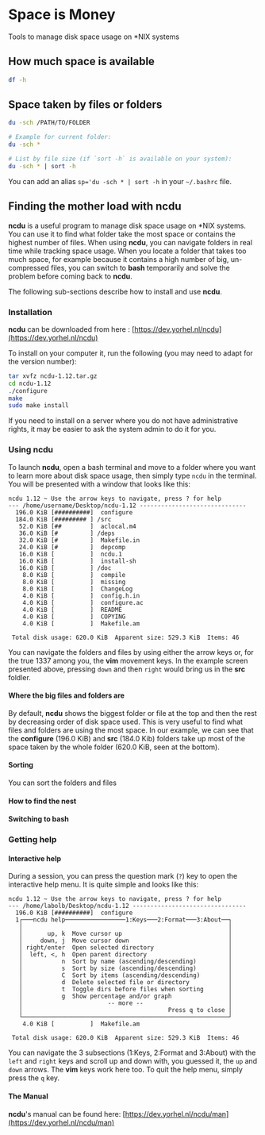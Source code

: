 # Space is Money
Tools to manage disk space usage on *NIX systems

## How much space is available
```bash
df -h
```

## Space taken by files or folders
```bash
du -sch /PATH/TO/FOLDER

# Example for current folder:
du -sch *

# List by file size (if `sort -h` is available on your system):
du -sch * | sort -h
```

You can add an alias `sp='du -sch * | sort -h` in your `~/.bashrc` file.

## Finding the mother load with ncdu
**ncdu** is a useful program to manage disk space usage on \*NIX systems.
You can use it to find what folder take the most space or contains the
highest number of files. When using **ncdu**, you can navigate folders in
real time while tracking space usage. When you locate a folder that takes
too much space, for example because it contains a high number of big,
un-compressed files, you can switch to **bash** temporarily and solve the
problem before coming back to **ncdu**.

The following sub-sections describe how to install and use **ncdu**.

### Installation
**ncdu** can be downloaded from here : [https://dev.yorhel.nl/ncdu](https://dev.yorhel.nl/ncdu)

To install on your computer it, run the following (you may need to adapt for the version number):
```bash
tar xvfz ncdu-1.12.tar.gz
cd ncdu-1.12
./configure
make
sudo make install
```

If you need to install on a server where you do not have administrative rights,
it may be easier to ask the system admin to do it for you.


### Using ncdu
To launch **ncdu**, open a bash terminal and move to a folder where you want to learn more about
disk space usage, then simply type `ncdu` in the terminal. You will be presented with a window that
looks like this:

```
ncdu 1.12 ~ Use the arrow keys to navigate, press ? for help       
--- /home/username/Desktop/ncdu-1.12 ------------------------------
  196.0 KiB [##########]  configure                                
  184.0 KiB [######### ] /src
   52.0 KiB [##        ]  aclocal.m4
   36.0 KiB [#         ] /deps
   32.0 KiB [#         ]  Makefile.in
   24.0 KiB [#         ]  depcomp
   16.0 KiB [          ]  ncdu.1
   16.0 KiB [          ]  install-sh
   16.0 KiB [          ] /doc
    8.0 KiB [          ]  compile
    8.0 KiB [          ]  missing
    8.0 KiB [          ]  ChangeLog
    4.0 KiB [          ]  config.h.in
    4.0 KiB [          ]  configure.ac
    4.0 KiB [          ]  README
    4.0 KiB [          ]  COPYING
    4.0 KiB [          ]  Makefile.am

 Total disk usage: 620.0 KiB  Apparent size: 529.3 KiB  Items: 46  
```

You can navigate the folders and files by using either the arrow keys or,
for the true 1337 among you, the **vim** movement keys. In the example screen
presented above, pressing `down` and then `right` would bring us in the **src**
foldler.

#### Where the big files and folders are
By default, **ncdu** shows the biggest folder or file at the top and then the
rest by decreasing order of disk space used. This is very useful to find what
files and folders are using the most space. In our example, we can see that the
**configure** (196.0 KiB) and **src** (184.0 Kib) folders take up most of the
space taken by the whole folder (620.0 KiB, seen at the bottom).

#### Sorting
You can sort the folders and files 

#### How to find the nest

#### Switching to bash

### Getting help

#### Interactive help
During a session, you can press the question mark (`?`) key to open the interactive
help menu. It is quite simple and looks like this:

```
ncdu 1.12 ~ Use the arrow keys to navigate, press ? for help       
--- /home/labolb/Desktop/ncdu-1.12 --------------------------------
  196.0 KiB [##########]  configure
  1┌───ncdu help─────────────────1:Keys───2:Format───3:About──┐    
   │                                                          │
   │       up, k  Move cursor up                              │
   │     down, j  Move cursor down                            │
   │ right/enter  Open selected directory                     │
   │  left, <, h  Open parent directory                       │
   │           n  Sort by name (ascending/descending)         │
   │           s  Sort by size (ascending/descending)         │
   │           C  Sort by items (ascending/descending)        │
   │           d  Delete selected file or directory           │
   │           t  Toggle dirs before files when sorting       │
   │           g  Show percentage and/or graph                │
   │                        -- more --                        │
   │                                         Press q to close │
   └──────────────────────────────────────────────────────────┘
    4.0 KiB [          ]  Makefile.am

 Total disk usage: 620.0 KiB  Apparent size: 529.3 KiB  Items: 46  
 ```
 
 You can navigate the 3 subsections (1:Keys, 2:Format and 3:About) with the `left` and
 `right` keys and scroll up and down with, you guessed it, the `up` and `down` arrows.
 The **vim** keys work here too. To quit the help menu, simply press the `q` key.

#### The Manual
**ncdu**'s manual can be found here: [https://dev.yorhel.nl/ncdu/man](https://dev.yorhel.nl/ncdu/man)
